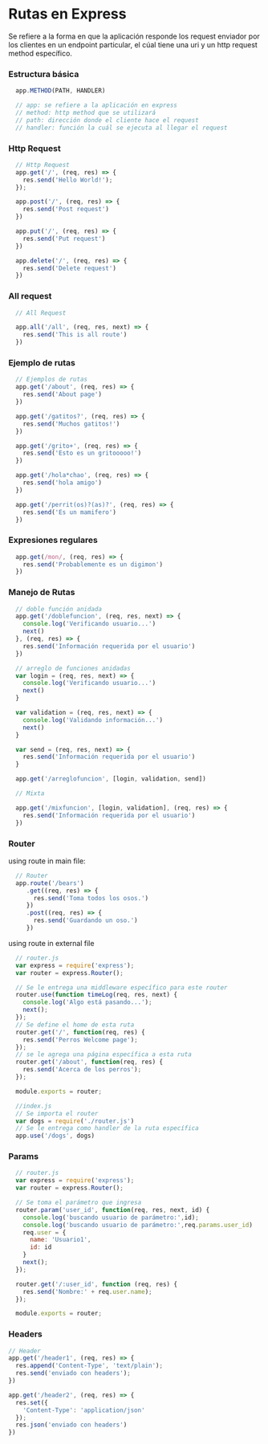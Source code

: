 # Rutas en Express

Se refiere a la forma en que la aplicación responde los request enviador por los clientes en un endpoint particular, el cúal tiene una uri y un http request method específico.

###  Estructura básica
``` javascript
  app.METHOD(PATH, HANDLER)

  // app: se refiere a la aplicación en express
  // method: http method que se utilizará
  // path: dirección donde el cliente hace el request
  // handler: función la cuál se ejecuta al llegar el request
```

### Http Request
``` javascript
  // Http Request
  app.get('/', (req, res) => {
    res.send('Hello World!');
  });

  app.post('/', (req, res) => {
    res.send('Post request')
  })

  app.put('/', (req, res) => {
    res.send('Put request')
  })

  app.delete('/', (req, res) => {
    res.send('Delete request')
  })
```

### All request
``` javascript
  // All Request

  app.all('/all', (req, res, next) => {
    res.send('This is all route')
  })
```

### Ejemplo de rutas
``` javascript
  // Ejemplos de rutas
  app.get('/about', (req, res) => {
    res.send('About page')
  })

  app.get('/gatitos?', (req, res) => {
    res.send('Muchos gatitos!')
  })

  app.get('/grito+', (req, res) => {
    res.send('Esto es un gritooooo!')
  })

  app.get('/hola*chao', (req, res) => {
    res.send('hola amigo')
  })

  app.get('/perrit(os)?(as)?', (req, res) => {
    res.send('Es un mamifero')
  })
```

### Expresiones regulares
``` javascript
  app.get(/mon/, (req, res) => {
    res.send('Probablemente es un digimon')
  })
```

### Manejo de Rutas

``` javascript
  // doble función anidada
  app.get('/doblefuncion', (req, res, next) => {
    console.log('Verificando usuario...')
    next()
  }, (req, res) => {
    res.send('Información requerida por el usuario')
  })

  // arreglo de funciones anidadas
  var login = (req, res, next) => {
    console.log('Verificando usuario...')
    next()
  }

  var validation = (req, res, next) => {
    console.log('Validando información...')
    next()
  }

  var send = (req, res, next) => {
    res.send('Información requerida por el usuario')
  }

  app.get('/arreglofuncion', [login, validation, send])

  // Mixta

  app.get('/mixfuncion', [login, validation], (req, res) => {
    res.send('Información requerida por el usuario')
  })
```

###  Router
using route in main file:
``` javascript
  // Router
  app.route('/bears')
     .get((req, res) => {
       res.send('Toma todos los osos.')
     })
     .post((req, res) => {
       res.send('Guardando un oso.')
     })
```
using route in external file
``` javascript
  // router.js
  var express = require('express');
  var router = express.Router();

  // Se le entrega una middleware específico para este router
  router.use(function timeLog(req, res, next) {
    console.log('Algo está pasando...');
    next();
  });
  // Se define el home de esta ruta
  router.get('/', function(req, res) {
    res.send('Perros Welcome page');
  });
  // se le agrega una página específica a esta ruta
  router.get('/about', function(req, res) {
    res.send('Acerca de los perros');
  });

  module.exports = router;
```

``` javascript
  //index.js
  // Se importa el router
  var dogs = require('./router.js')
  // Se le entrega como handler de la ruta específica
  app.use('/dogs', dogs)
```

### Params

``` javascript
  // router.js
  var express = require('express');
  var router = express.Router();

  // Se toma el parámetro que ingresa
  router.param('user_id', function(req, res, next, id) {
    console.log('buscando usuario de parámetro:',id);
    console.log('buscando usuario de parámetro:',req.params.user_id)
    req.user = {
      name: 'Usuario1',
      id: id
    }
    next();
  });

  router.get('/:user_id', function (req, res) {
    res.send('Nombre:' + req.user.name);
  });

  module.exports = router;
```

### Headers
``` javascript
// Header
app.get('/header1', (req, res) => {
  res.append('Content-Type', 'text/plain');
  res.send('enviado con headers');
})

app.get('/header2', (req, res) => {
  res.set({
    'Content-Type': 'application/json'
  });
  res.json('enviado con headers')
})
```
